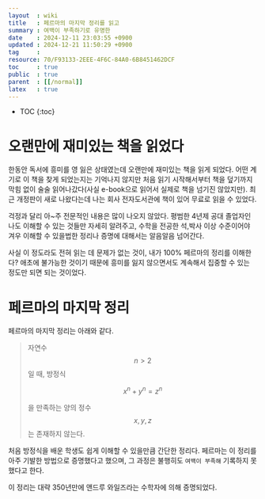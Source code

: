 ```yaml
---
layout  : wiki
title   : 페르마의 마지막 정리를 읽고 
summary : 여백이 부족하기로 유명한 
date    : 2024-12-11 23:03:55 +0900
updated : 2024-12-21 11:50:29 +0900
tag     : 
resource: 70/F93133-2EEE-4F6C-84A0-6B8451462DCF
toc     : true
public  : true
parent  : [[/normal]] 
latex   : true 
---
```

* TOC
{:toc}

# 오랜만에 재미있는 책을 읽었다
한동안 독서에 흥미를 영 잃은 상태였는데 오랜만에 재미있는 책을 읽게 되었다. 어떤 계기로 이 책을 찾게 되었는지는 기억나지 않지만 처음 읽기 시작해서부터 책을 덮기까지 막힘 없이 술술 읽어나갔다(사실 e-book으로 읽어서 실제로 책을 넘기진 않았지만). 최근 개정판이 새로 나왔다는데 나는 회사 전자도서관에 책이 있어 무료로 읽을 수 있었다.

걱정과 달리 아~주 전문적인 내용은 많이 나오지 않았다. 평범한 4년제 공대 졸업자인 나도 이해할 수 있는 것들만 자세히 알려주고, 수학을 전공한 석,박사 이상 수준이어야 겨우 이해할 수 있을법한 정리나 증명에 대해서는 알음알음 넘어간다.

사실 이 정도라도 전혀 읽는 데 문제가 없는 것이, 내가 100% 페르마의 정리를 이해한다? 애초에 불가능한 것이기 때문에 흥미를 잃지 않으면서도 계속해서 집중할 수 있는 정도만 되면 되는 것이었다.


# 페르마의 마지막 정리

페르마의 마지막 정리는 아래와 같다.

>자연수 $$ n > 2 $$ 일 때, 방정식
>
>$$ x^n + y^n = z^n $$
>
>을 만족하는 양의 정수 $$ x, y, z $$는 존재하지 않는다.

처음 방정식을 배운 학생도 쉽게 이해할 수 있을만큼 간단한 정리다. 페르마는 이 정리를 아주 기발한 방법으로 증명했다고 했으며, 그 과정은 불행히도 `여백이 부족해` 기록하지 못했다고 한다.

이 정리는 대략 350년만에 앤드루 와일즈라는 수학자에 의해 증명되었다.
